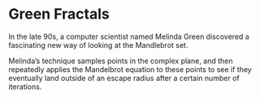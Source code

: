 # Green Fractals

In the late 90s, a computer scientist named Melinda Green discovered a fascinating new way of looking at the Mandlebrot set.

Melinda’s technique samples points in the complex plane, and then repeatedly applies the Mandelbrot equation to these points to see if they eventually land outside of an escape radius after a certain number of iterations.

